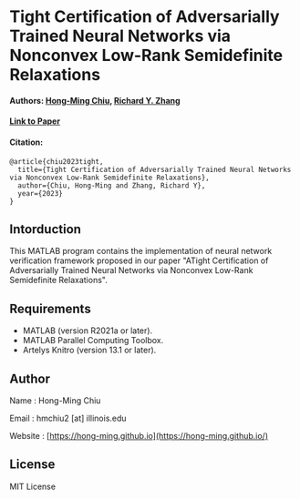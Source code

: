 # Tight Certification of Adversarially Trained Neural Networks via Nonconvex Low-Rank Semidefinite Relaxations
#### Authors: [Hong-Ming Chiu](https://hong-ming.github.io/), [Richard Y. Zhang](https://ryz.ece.illinois.edu)
#### [Link to Paper](https://arxiv.org/abs/2211.17244)
#### Citation:
```
@article{chiu2023tight,
  title={Tight Certification of Adversarially Trained Neural Networks via Nonconvex Low-Rank Semidefinite Relaxations},
  author={Chiu, Hong-Ming and Zhang, Richard Y},
  year={2023}
}
```
<!-- ## Table of Contents
* [Intorduction](#intorduction)
* [Directory Tree](#directory-tree)
* [Requirements](#requirements)
* [Author](#author) -->

## Intorduction
This MATLAB program contains the implementation of neural network verification framework proposed in our paper "ATight Certification of Adversarially Trained Neural Networks via Nonconvex Low-Rank Semidefinite Relaxations".

<!-- ## Directory Tree -->
<!-- DIRSTRUCTURE_START_MARKER -->
<!-- <pre>
BM-r/
├─ MNIST/ ......................................................... 
│  ├─ ADV-MNIST.mat ............................................... 
│  ├─ LPD-MNIST.mat ............................................... 
│  ├─ NOR-MNIST.mat ............................................... 
│  ├─ dataset.mat ................................................. 
│  ├─ load_dataset.m .............................................. 
│  ├─ load_model.m ................................................ 
│  └─ predict.m ................................................... 
├─ utils/ ......................................................... 
│  ├─ check_inputs.m .............................................. 
│  ├─ get_arguments.m ............................................. 
│  ├─ get_bound_l2.m .............................................. 
│  ├─ get_bound_linf.m ............................................ 
│  ├─ lp_full_l2.m ................................................ 
│  ├─ lp_full_linf.m .............................................. 
│  ├─ pgd_l2.m .................................................... 
│  ├─ pgd_linf.m .................................................. 
│  ├─ plotbm.m .................................................... 
│  └─ plotpgd.m ................................................... 
├─ bm_full_l2.m ................................................... 
├─ bm_full_linf.m ................................................. 
├─ bm_l2.m ........................................................ 
├─ bm_linf.m ...................................................... 
├─ knitro.opt ..................................................... 
├─ run_bm_full_l2.m ............................................... 
├─ run_bm_full_linf.m ............................................. 
├─ run_bm_l2.m .................................................... 
└─ run_bm_linf.m .................................................. 
</pre> -->
<!-- DIRSTRUCTURE_END_MARKER -->


## Requirements
- MATLAB (version R2021a or later).
- MATLAB Parallel Computing Toolbox.
- Artelys Knitro (version 13.1 or later).
    
## Author
Name  : Hong-Ming Chiu

Email : hmchiu2 [at] illinois.edu

Website : [https://hong-ming.github.io](https://hong-ming.github.io/)

## License
MIT License

